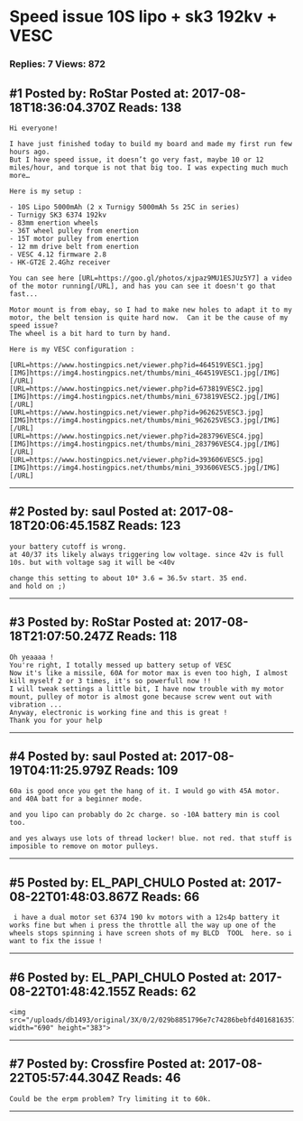# Speed issue 10S lipo + sk3 192kv + VESC

### Replies: 7 Views: 872

## \#1 Posted by: RoStar Posted at: 2017-08-18T18:36:04.370Z Reads: 138

```
Hi everyone!

I have just finished today to build my board and made my first run few hours ago.
But I have speed issue, it doesn’t go very fast, maybe 10 or 12 miles/hour, and torque is not that big too. I was expecting much much more…

Here is my setup :

- 10S Lipo 5000mAh (2 x Turnigy 5000mAh 5s 25C in series)
- Turnigy SK3 6374 192kv 
- 83mm enertion wheels
- 36T wheel pulley from enertion
- 15T motor pulley from enertion
- 12 mm drive belt from enertion
- VESC 4.12 firmware 2.8
- HK-GT2E 2.4Ghz receiver

You can see here [URL=https://goo.gl/photos/xjpaz9MU1ESJUz5Y7] a video of the motor running[/URL], and has you can see it doesn't go that fast...

Motor mount is from ebay, so I had to make new holes to adapt it to my motor, the belt tension is quite hard now.  Can it be the cause of my speed issue?
The wheel is a bit hard to turn by hand.

Here is my VESC configuration :

[URL=https://www.hostingpics.net/viewer.php?id=464519VESC1.jpg][IMG]https://img4.hostingpics.net/thumbs/mini_464519VESC1.jpg[/IMG][/URL]
[URL=https://www.hostingpics.net/viewer.php?id=673819VESC2.jpg][IMG]https://img4.hostingpics.net/thumbs/mini_673819VESC2.jpg[/IMG][/URL]
[URL=https://www.hostingpics.net/viewer.php?id=962625VESC3.jpg][IMG]https://img4.hostingpics.net/thumbs/mini_962625VESC3.jpg[/IMG][/URL]
[URL=https://www.hostingpics.net/viewer.php?id=283796VESC4.jpg][IMG]https://img4.hostingpics.net/thumbs/mini_283796VESC4.jpg[/IMG][/URL]
[URL=https://www.hostingpics.net/viewer.php?id=393606VESC5.jpg][IMG]https://img4.hostingpics.net/thumbs/mini_393606VESC5.jpg[/IMG][/URL]
```

---
## \#2 Posted by: saul Posted at: 2017-08-18T20:06:45.158Z Reads: 123

```
your battery cutoff is wrong.
at 40/37 its likely always triggering low voltage. since 42v is full 10s. but with voltage sag it will be <40v

change this setting to about 10* 3.6 = 36.5v start. 35 end.
and hold on ;)
```

---
## \#3 Posted by: RoStar Posted at: 2017-08-18T21:07:50.247Z Reads: 118

```
Oh yeaaaa !
You're right, I totally messed up battery setup of VESC
Now it's like a missile, 60A for motor max is even too high, I almost kill myself 2 or 3 times, it's so powerfull now !!
I will tweak settings a little bit, I have now trouble with my motor mount, pulley of motor is almost gone because screw went out with vibration ... 
Anyway, electronic is working fine and this is great !
Thank you for your help
```

---
## \#4 Posted by: saul Posted at: 2017-08-19T04:11:25.979Z Reads: 109

```
60a is good once you get the hang of it. I would go with 45A motor. and 40A batt for a beginner mode.

and you lipo can probably do 2c charge. so -10A battery min is cool too.

and yes always use lots of thread locker! blue. not red. that stuff is imposible to remove on motor pulleys.
```

---
## \#5 Posted by: EL_PAPI_CHULO Posted at: 2017-08-22T01:48:03.867Z Reads: 66

```
 i have a dual motor set 6374 190 kv motors with a 12s4p battery it works fine but when i press the throttle all the way up one of the wheels stops spinning i have screen shots of my BLCD  TOOL  here. so i want to fix the issue !
```

---
## \#6 Posted by: EL_PAPI_CHULO Posted at: 2017-08-22T01:48:42.155Z Reads: 62

```
<img src="/uploads/db1493/original/3X/0/2/029b8851796e7c74286bebfd4016816357478753.PNG" width="690" height="383">
```

---
## \#7 Posted by: Crossfire Posted at: 2017-08-22T05:57:44.304Z Reads: 46

```
Could be the erpm problem? Try limiting it to 60k.
```

---
